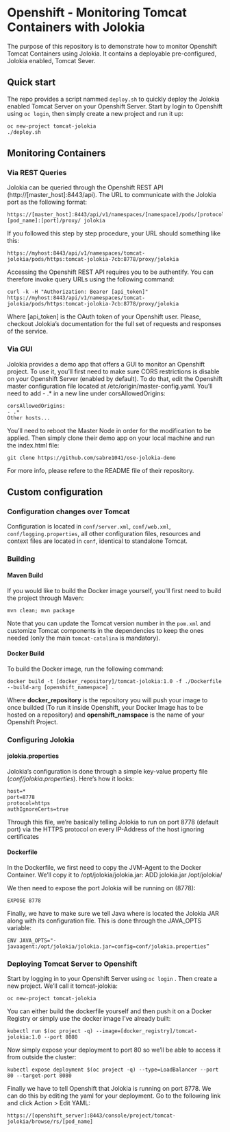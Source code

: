 # Openshift - Monitoring Tomcat Containers with Jolokia
The purpose of this repository is to demonstrate how to monitor Openshift Tomcat Containers using Jolokia. It contains a deployable pre-configured, Jolokia enabled, Tomcat Sever.

## Quick start
The repo provides a script nammed `deploy.sh` to quickly deploy the Jolokia enabled Tomcat Server on your Openshift Server. Start by login to Openshift using `oc login`, then simply create a new project and run it up:
```
oc new-project tomcat-jolokia
./deploy.sh
```

## Monitoring Containers
### Via REST Queries
Jolokia can be queried through the Openshift REST API (http://[master_host]:8443/api). The URL to communicate with the Jolokia port as the following format:

    https://[master_host]:8443/api/v1/namespaces/[namespace]/pods/[protocol]:[pod_name]:[port]/proxy/ jolokia

If you followed this step by step procedure, your URL should something like this:

    https://myhost:8443/api/v1/namespaces/tomcat-jolokia/pods/https:tomcat-jolokia-7cb:8778/proxy/jolokia

Accessing the Openshift REST API requires you to be authentify. You can therefore invoke query URLs using the following command:

    curl -k -H "Authorization: Bearer [api_token]" https://myhost:8443/api/v1/namespaces/tomcat-jolokia/pods/https:tomcat-jolokia-7cb:8778/proxy/jolokia

Where [api_token] is the OAuth token of your Openshift user. Please, checkout Jolokia’s documentation for the full set of requests and responses of the service.

### Via GUI
Jolokia provides a demo app that offers a GUI to monitor an Openshift project. To use it, you’ll first need to make sure CORS restrictions is disable on your Openshift Server (enabled by default). To do that, edit the Openshift master configuration file located at /etc/origin/master-config.yaml. You’ll need to add - .* in a new line under corsAllowedOrigins:

    corsAllowedOrigins:
    - .*
    Other hosts...

You’ll need to reboot the Master Node in order for the modification to be applied. Then simply clone their demo app on your local machine and run the index.html file:

    git clone https://github.com/sabre1041/ose-jolokia-demo

For more info, please refere to the README file of their repository.

## Custom configuration
### Configuration changes over Tomcat

Configuration is located in `conf/server.xml`, `conf/web.xml`, `conf/logging.properties`, all other configuration files, resources and context files are located in `conf`, identical to standalone Tomcat.

### Building
#### Maven Build
If you would like to build the Docker image yourself, you'll first need to build the project through Maven:
```
mvn clean; mvn package
```
Note that you can update the Tomcat version number in the `pom.xml` and customize Tomcat components in the dependencies to keep the ones needed (only the main `tomcat-catalina` is mandatory).

#### Docker Build
To build the Docker image, run the following command:
```
docker build -t [docker_repository]/tomcat-jolokia:1.0 -f ./Dockerfile --build-arg [openshift_namespace] .
```
Where __docker_repository__ is the repository you will push your image to once builded (To run it inside Openshift, your Docker Image has to be hosted on a repository) and __openshift_namspace__ is the name of your Openshift Project.

### Configuring Jolokia
#### jolokia.properties
Jolokia’s configuration is done through a simple key-value property file (*conf/jolokia.properties*). Here’s how it looks:

    host=*
    port=8778
    protocol=https
    authIgnoreCerts=true

Through this file, we’re basically telling Jolokia to run on port 8778 (default port) via the HTTPS protocol on every IP-Address of the host ignoring certificates

#### Dockerfile
In the Dockerfile, we first need to copy the JVM-Agent to the Docker Container. We’ll copy it to /opt/jolokia/jolokia.jar:
ADD jolokia.jar /opt/jolokia/

We then need to expose the port Jolokia will be running on (8778):

    EXPOSE 8778

Finally, we have to make sure we tell Java where is located the Jolokia JAR along with its configuration file. This is done through the JAVA_OPTS variable:

    ENV JAVA_OPTS="-javaagent:/opt/jolokia/jolokia.jar=config=conf/jolokia.properties”

### Deploying Tomcat Server to Openshift
Start by logging in to your Openshift Server using  `oc login` . Then create a new project. We’ll call it tomcat-jolokia:
```
oc new-project tomcat-jolokia
```

You can either build the dockerfile yourself and then push it on a Docker Registry or simply use the docker image I’ve already built:
```
kubectl run $(oc project -q) --image=[docker_registry]/tomcat-jolokia:1.0 --port 8080
```

Now simply expose your deployment to port 80 so we’ll be able to access it from outside the cluster:
```
kubectl expose deployment $(oc project -q) --type=LoadBalancer --port 80 --target-port 8080
```

Finally we have to tell Openshift that Jolokia is running on port 8778. We can do this by editing the yaml for your deployment. Go to the following link and click Action > Edit YAML:

    https://[openshift_server]:8443/console/project/tomcat-jolokia/browse/rs/[pod_name]